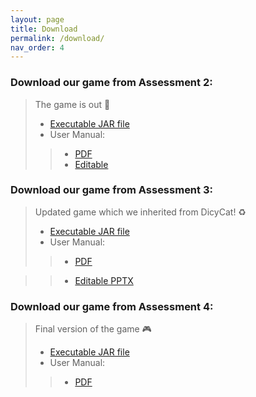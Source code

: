 ```yaml
---
layout: page
title: Download
permalink: /download/
nav_order: 4
---
```

### Download our game from Assessment 2:
> The game is out 👾
> * [Executable JAR file](/files/desktop-1.0.jar)
> * User Manual: 
> > * [PDF](/files/User_Manual_PDF.pdf)
> > * [Editable](/files/User_Manual_Edit.docx)

### Download our game from Assessment 3:
> Updated game which we inherited from DicyCat! ♻️
> * [Executable JAR file](/files/Assessment3Jar/desktop-1.0.jar)
> * User Manual: 
> > * [PDF](/files/UserManual.pdf)

> > * [Editable PPTX](/files/DicyCatKroyManual(editable).pptx)

### Download our game from Assessment 4:
> Final version of the game 🎮
> * [Executable JAR file](https://marcelmiro.github.io/SEPR-Assessment-4/files/Assessment4/Kroy4.jar)
> * User Manual: 
> > * [PDF](https://marcelmiro.github.io/SEPR-Assessment-4/files/UserManual.pdf)
